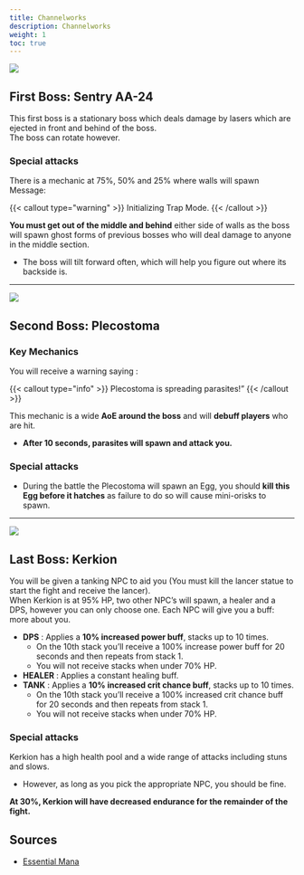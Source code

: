 ```yaml
---
title: Channelworks
description: Channelworks
weight: 1
toc: true
---
```


<div id="first-boss">

![](https://i.imgur.com/rxP7kfn.png)
## First Boss: Sentry AA-24

This first boss is a stationary boss which deals damage by lasers which are ejected in front and behind of the boss. <br> 
The boss can rotate however.

### Special attacks

There is a mechanic at 75%, 50% and 25% where walls will spawn Message: 

{{< callout type="warning" >}}
Initializing Trap Mode.
{{< /callout >}}
     
**You must get out of the middle and behind** either side of walls as the boss will spawn ghost forms of previous bosses who will deal damage to anyone in the middle section.

* The boss will tilt forward often, which will help you figure out where its backside is.

</div>
<hr/>

<div id="second-boss">

![](https://i.imgur.com/GqflXqR.png)
## Second Boss: Plecostoma
### Key Mechanics

You will receive a warning saying :

{{< callout type="info" >}}
Plecostoma is spreading parasites!” 
{{< /callout >}}

This mechanic is a wide **AoE around the boss** and will **debuff players** who are hit. 
* **After 10 seconds, parasites will spawn and attack you.**

### Special attacks

* During the battle the Plecostoma will spawn an Egg, you should **kill this Egg before it hatches** as failure to do so will cause mini-orisks to spawn.
                                                                 

</div>
<hr/>

<div id="last-boss">

![](https://i.imgur.com/Yss991B.png)
## Last Boss: Kerkion

You will be given a tanking NPC to aid you (You must kill the lancer statue to start the fight and receive the lancer).    <br>
When Kerkion is at 95% HP, two other NPC’s will spawn, a healer and a DPS, however you can only choose one. Each NPC will give you a buff: more about you.

- **DPS** : Applies a **10% increased power buff**, stacks up to 10 times. 
  - On the 10th stack you’ll receive a 100% increase power buff for 20 seconds and then repeats from stack 1. 
  - You will not receive stacks when under 70% HP.
- **HEALER** : Applies a constant healing buff.
- **TANK** : Applies a **10% increased crit chance buff**, stacks up to 10 times. 
  - On the 10th stack you’ll receive a 100% increased crit chance buff for 20 seconds and then repeats from stack 1. 
  - You will not receive stacks when under 70% HP.

### Special attacks

Kerkion has a high health pool and a wide range of attacks including stuns and slows. 
* However, as long as you pick the appropriate NPC, you should be fine.

**At 30%, Kerkion will have decreased endurance for the remainder of the fight.**

</div>

## Sources

* [Essential Mana](https://essentialmana.com/channelworks/)
